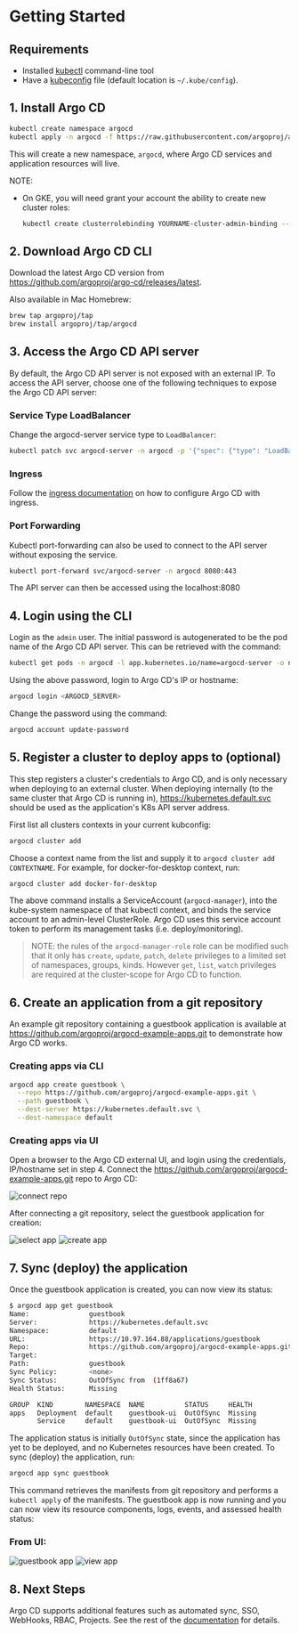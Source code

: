 # Getting Started

## Requirements
* Installed [kubectl](https://kubernetes.io/docs/tasks/tools/install-kubectl/) command-line tool
* Have a [kubeconfig](https://kubernetes.io/docs/tasks/access-application-cluster/configure-access-multiple-clusters/) file (default location is `~/.kube/config`).

## 1. Install Argo CD
```bash
kubectl create namespace argocd
kubectl apply -n argocd -f https://raw.githubusercontent.com/argoproj/argo-cd/stable/manifests/install.yaml
```
This will create a new namespace, `argocd`, where Argo CD services and application resources will live.

NOTE:
* On GKE, you will need grant your account the ability to create new cluster roles:
    ```bash
    kubectl create clusterrolebinding YOURNAME-cluster-admin-binding --clusterrole=cluster-admin --user=YOUREMAIL@gmail.com
    ```


## 2. Download Argo CD CLI

Download the latest Argo CD version from https://github.com/argoproj/argo-cd/releases/latest.

Also available in Mac Homebrew:
```bash
brew tap argoproj/tap
brew install argoproj/tap/argocd
```


## 3. Access the Argo CD API server

By default, the Argo CD API server is not exposed with an external IP. To access the API server,
choose one of the following techniques to expose the Argo CD API server:

### Service Type LoadBalancer
Change the argocd-server service type to `LoadBalancer`:

```bash
kubectl patch svc argocd-server -n argocd -p '{"spec": {"type": "LoadBalancer"}}'
```

### Ingress
Follow the [ingress documentation](ingress.md) on how to configure Argo CD with ingress.

### Port Forwarding
Kubectl port-forwarding can also be used to connect to the API server without exposing the service.

```bash
kubectl port-forward svc/argocd-server -n argocd 8080:443
```
The API server can then be accessed using the localhost:8080


## 4. Login using the CLI

Login as the `admin` user. The initial password is autogenerated to be the pod name of the
Argo CD API server. This can be retrieved with the command:
```bash
kubectl get pods -n argocd -l app.kubernetes.io/name=argocd-server -o name | cut -d'/' -f 2
```

Using the above password, login to Argo CD's IP or hostname:
```bash
argocd login <ARGOCD_SERVER>
```

Change the password using the command:
```bash
argocd account update-password
```


## 5. Register a cluster to deploy apps to (optional)

This step registers a cluster's credentials to Argo CD, and is only necessary when deploying to
an external cluster. When deploying internally (to the same cluster that Argo CD is running in),
https://kubernetes.default.svc should be used as the application's K8s API server address.

First list all clusters contexts in your current kubconfig:
```bash
argocd cluster add
```

Choose a context name from the list and supply it to `argocd cluster add CONTEXTNAME`. For example,
for docker-for-desktop context, run:
```bash
argocd cluster add docker-for-desktop
```

The above command installs a ServiceAccount (`argocd-manager`), into the kube-system namespace of 
that kubectl context, and binds the service account to an admin-level ClusterRole. Argo CD uses this
service account token to perform its management tasks (i.e. deploy/monitoring).

> NOTE: the rules of the `argocd-manager-role` role can be modified such that it only has 
`create`, `update`, `patch`, `delete` privileges to a limited set of namespaces, groups, kinds.
However `get`, `list`, `watch` privileges are required at the cluster-scope for Argo CD to function.

## 6. Create an application from a git repository

An example git repository containing a guestbook application is available at
https://github.com/argoproj/argocd-example-apps.git to demonstrate how Argo CD works.

### Creating apps via CLI

```bash
argocd app create guestbook \
  --repo https://github.com/argoproj/argocd-example-apps.git \
  --path guestbook \
  --dest-server https://kubernetes.default.svc \
  --dest-namespace default
```

### Creating apps via UI

Open a browser to the Argo CD external UI, and login using the credentials, IP/hostname set in step 4.
Connect the https://github.com/argoproj/argocd-example-apps.git repo to Argo CD:

![connect repo](assets/connect_repo.png)

After connecting a git repository, select the guestbook application for creation:

![select app](assets/select_app.png)
![create app](assets/create_app.png)


## 7. Sync (deploy) the application

Once the guestbook application is created, you can now view its status:

```bash
$ argocd app get guestbook
Name:               guestbook
Server:             https://kubernetes.default.svc
Namespace:          default
URL:                https://10.97.164.88/applications/guestbook
Repo:               https://github.com/argoproj/argocd-example-apps.git
Target:
Path:               guestbook
Sync Policy:        <none>
Sync Status:        OutOfSync from  (1ff8a67)
Health Status:      Missing

GROUP  KIND        NAMESPACE  NAME          STATUS     HEALTH
apps   Deployment  default    guestbook-ui  OutOfSync  Missing
       Service     default    guestbook-ui  OutOfSync  Missing
```

The application status is initially `OutOfSync` state, since the application has yet to be
deployed, and no Kubernetes resources have been created. To sync (deploy) the application, run:

```bash
argocd app sync guestbook
```

This command retrieves the manifests from git repository and performs a `kubectl apply` of the
manifests. The guestbook app is now running and you can now view its resource components, logs,
events, and assessed health status:

### From UI:
![guestbook app](assets/guestbook-app.png)
![view app](assets/guestbook-tree.png)

## 8. Next Steps

Argo CD supports additional features such as automated sync, SSO, WebHooks, RBAC, Projects. See the
rest of the [documentation](./) for details.
